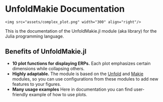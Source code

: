 # UnfoldMakie Documentation

```@raw html
<img src="assets/complex_plot.png" width="300" align="right"/>
```

This is the documentation of the UnfoldMakie.jl module (aka library) for the Julia programming language. 

## Benefits of UnfoldMakie.jl

- **10 plot functions for displaying ERPs.**
Each plot emphasizes certain dimensions while collapsing others.
- **Highly adaptable.**
The module is based on the [Unfold](https://github.com/unfoldtoolbox/unfold.jl/) and [Makie](https://makie.juliaplots.org/stable/) modules, so you can use configurations from these modules to add new features to your figures.
- **Many usage examples**
Here in documentation you can find user-friendly example of how to use plots.


